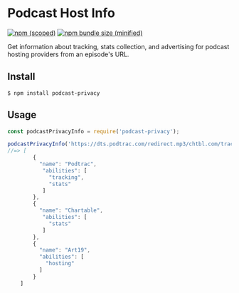 # Podcast Host Info

[![npm (scoped)](https://img.shields.io/npm/v/podcast-privacy.svg)](https://www.npmjs.com/package/podcast-privacy)
[![npm bundle size (minified)](https://img.shields.io/bundlephobia/min/podcast-privacy.svg)](https://www.npmjs.com/package/podcast-privacy)

Get information about tracking, stats collection, and advertising for podcast hosting providers from an episode's URL.

## Install

```
$ npm install podcast-privacy
```

## Usage

```js
const podcastPrivacyInfo = require('podcast-privacy');

podcastPrivacyInfo('https://dts.podtrac.com/redirect.mp3/chtbl.com/track/8DB4DB/rss.art19.com/episodes/16fe0959-f7e9-40f0-b7c6-8a8c53d4fe73.mp3');
//=> [
		{
		  "name": "Podtrac",
		   "abilities": [
		     "tracking",
		     "stats"
		   ]
		},
		{
		  "name": "Chartable",
		   "abilities": [
		     "stats"
		   ]
		},
		{
		  "name": "Art19",
		  "abilities": [
		    "hosting"
		  ]
		}
	]
```
